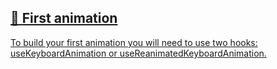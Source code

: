 ## [📄️<!-- --> <!-- -->First animation](/react-native-keyboard-controller/docs/next/guides/first-animation.md)

[To build your first animation you will need to use two hooks: useKeyboardAnimation or useReanimatedKeyboardAnimation.](/react-native-keyboard-controller/docs/next/guides/first-animation.md)

